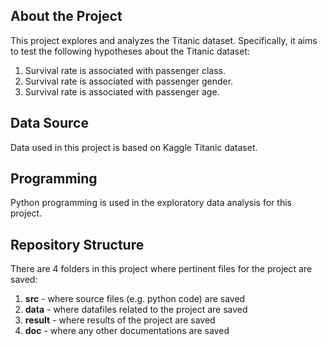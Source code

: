 ## About the Project

This project explores and analyzes the Titanic dataset. Specifically, it aims to test the following hypotheses about the Titanic dataset:
  1. Survival rate is associated with passenger class.
  2. Survival rate is associated with passenger gender.
  3. Survival rate is associated with passenger age.

## Data Source

Data used in this project is based on Kaggle Titanic dataset.

## Programming

Python programming is used in the exploratory data analysis for this project.

## Repository Structure
There are 4 folders in this project where pertinent files for the project are saved:
  1. **src** - where source files (e.g. python code) are saved
  2. **data** - where datafiles related to the project are saved
  3. **result** - where results of the project are saved
  4. **doc** - where any other documentations are saved

